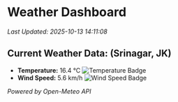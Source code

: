 
# Weather Dashboard

_Last Updated: 2025-10-13 14:11:08_

## Current Weather Data: (Srinagar, JK)
- **Temperature:** 16.4 °C ![Temperature Badge](https://img.shields.io/badge/Temperature-Low%20Temp-blue)
- **Wind Speed:** 5.6 km/h ![Wind Speed Badge](https://img.shields.io/badge/Wind%20Speed-Light%20Wind-blue)

*Powered by Open-Meteo API*
